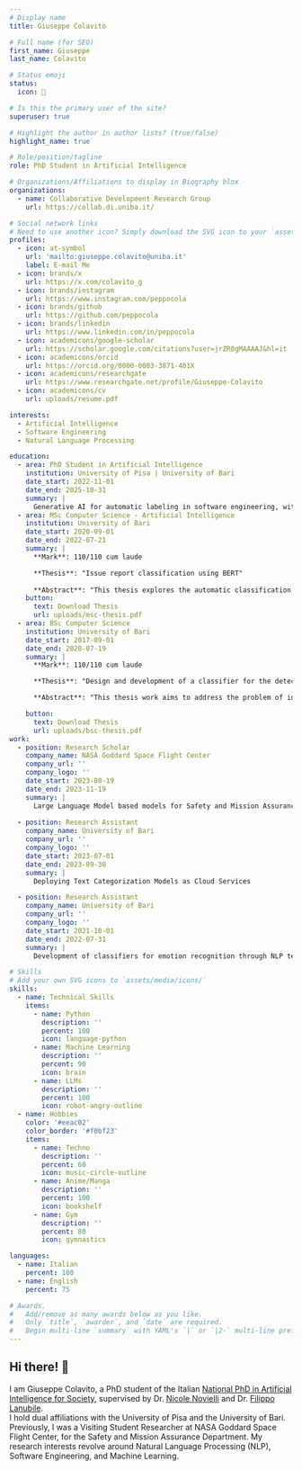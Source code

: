 ```yaml
---
# Display name
title: Giuseppe Colavito

# Full name (for SEO)
first_name: Giuseppe
last_name: Colavito

# Status emoji
status:
  icon: 🚀

# Is this the primary user of the site?
superuser: true

# Highlight the author in author lists? (true/false)
highlight_name: true

# Role/position/tagline
role: PhD Student in Artificial Intelligence

# Organizations/Affiliations to display in Biography blox
organizations:
  - name: Collaborative Development Research Group
    url: https://collab.di.uniba.it/

# Social network links
# Need to use another icon? Simply download the SVG icon to your `assets/media/icons/` folder.
profiles:
  - icon: at-symbol
    url: 'mailto:giuseppe.colavito@uniba.it'
    label: E-mail Me
  - icon: brands/x
    url: https://x.com/colavito_g
  - icon: brands/instagram
    url: https://www.instagram.com/peppocola
  - icon: brands/github
    url: https://github.com/peppocola
  - icon: brands/linkedin
    url: https://www.linkedin.com/in/peppocola
  - icon: academicons/google-scholar
    url: https://scholar.google.com/citations?user=jrZR0gMAAAAJ&hl=it
  - icon: academicons/orcid
    url: https://orcid.org/0000-0003-3871-401X
  - icon: academicons/researchgate
    url: https://www.researchgate.net/profile/Giuseppe-Colavito
  - icon: academicons/cv
    url: uploads/resume.pdf

interests:
  - Artificial Intelligence
  - Software Engineering
  - Natural Language Processing

education:
  - area: PhD Student in Artificial Intelligence
    institution: University of Pisa | University of Bari
    date_start: 2022-11-01
    date_end: 2025-10-31
    summary: |
      Generative AI for automatic labeling in software engineering, with a case study on issue report classification.
  - area: MSc Computer Science - Artificial Intelligence
    institution: University of Bari
    date_start: 2020-09-01
    date_end: 2022-07-21
    summary: |
      **Mark**: 110/110 cum laude

      **Thesis**: "Issue report classification using BERT"
      
      **Abstract**: "This thesis explores the automatic classification of issue reports in software development, aiming to improve efficiency in issue management and prioritization. It addresses the challenge of misclassification between bug reports, enhancement requests, and questions, which consumes valuable developer resources. Leveraging recent advances in natural language processing, specifically BERT and its variants, the study develops and evaluates supervised learning approaches using issue text and authorship information. The proposed models surpass baseline performance, achieving an F1 score of .8591 using textual data alone. The research includes a comprehensive error analysis to identify key factors influencing classification accuracy. The findings underscore the practical utility of automated issue labeling systems in optimizing software development processes."
    button: 
      text: Download Thesis
      url: uploads/msc-thesis.pdf
  - area: BSc Computer Science
    institution: University of Bari
    date_start: 2017-09-01
    date_end: 2020-07-19
    summary: |
      **Mark**: 110/110 cum laude

      **Thesis**: "Design and development of a classifier for the detection of noninformative comments."

      **Abstract**: "This thesis work aims to address the problem of identifying non-informative comments within a dataset of comments from open source repositories. The goal is to develop a classifier that can distinguish between informative and non-informative comments in order to support source code analysis and maintenance."

    button: 
      text: Download Thesis
      url: uploads/bsc-thesis.pdf
work:
  - position: Research Scholar
    company_name: NASA Goddard Space Flight Center
    company_url: ''
    company_logo: ''
    date_start: 2023-08-19
    date_end: 2023-11-19
    summary: |
      Large Language Model based models for Safety and Mission Assurance Data Analysis
    
  - position: Research Assistant
    company_name: University of Bari
    company_url: ''
    company_logo: ''
    date_start: 2023-07-01
    date_end: 2023-09-30
    summary: |
      Deploying Text Categorization Models as Cloud Services

  - position: Research Assistant
    company_name: University of Bari
    company_url: ''
    company_logo: ''
    date_start: 2021-10-01
    date_end: 2022-07-31
    summary: |
      Development of classifiers for emotion recognition through NLP techniques

# Skills
# Add your own SVG icons to `assets/media/icons/`
skills:
  - name: Technical Skills
    items:
      - name: Python
        description: ''
        percent: 100
        icon: language-python
      - name: Machine Learning
        description: ''
        percent: 90
        icon: brain
      - name: LLMs
        description: ''
        percent: 100
        icon: robot-angry-outline
  - name: Hobbies
    color: '#eeac02'
    color_border: '#f0bf23'
    items:
      - name: Techno
        description: ''
        percent: 60
        icon: music-circle-outline
      - name: Anime/Manga
        description: ''
        percent: 100
        icon: bookshelf
      - name: Gym
        description: ''
        percent: 80
        icon: gymnastics

languages:
  - name: Italian
    percent: 100
  - name: English
    percent: 75

# Awards.
#   Add/remove as many awards below as you like.
#   Only `title`, `awarder`, and `date` are required.
#   Begin multi-line `summary` with YAML's `|` or `|2-` multi-line prefix and indent 2 spaces below.
---
```


## Hi there! 👋

I am Giuseppe Colavito, a PhD student of the Italian [National PhD in Artificial Intelligence for Society](https://phd-ai-society.di.unipi.it/), supervised by Dr. [Nicole Novielli](https://collab.di.uniba.it/nicole/) and Dr. [Filippo Lanubile](http://www.di.uniba.it/~lanubile/).   
I hold dual affiliations with the University of Pisa and the University of Bari.  
Previously, I was a Visiting Student Researcher at NASA Goddard Space Flight Center, for the Safety and Mission Assurance Department. 
My research interests revolve around Natural Language Processing (NLP), Software Engineering, and Machine Learning.
